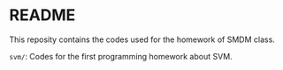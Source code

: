 # README

This reposity contains the codes used for the homework of SMDM class.

`svm/`: Codes for the first programming homework about SVM.